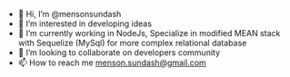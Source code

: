 - 👋 Hi, I’m @mensonsundash
- 👀 I’m interested in developing ideas
- 🌱 I’m currently working in NodeJs, Specialize in modified MEAN stack with Sequelize (MySql) for more complex relational database
- 💞️ I’m looking to collaborate on developers community
- 📫 How to reach me menson.sundash@gmail.com

<!---
menso431/menso431 is a ✨ special ✨ repository because its `README.md` (this file) appears on your GitHub profile.
You can click the Preview link to take a look at your changes.
--->
